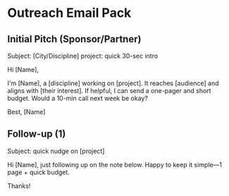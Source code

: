 
# Outreach Email Pack

## Initial Pitch (Sponsor/Partner)
Subject: [City/Discipline] project: quick 30-sec intro

Hi [Name],

I'm [Name], a [discipline] working on [project]. It reaches [audience] and aligns with [their interest]. If helpful, I can send a one-pager and short budget. Would a 10-min call next week be okay?

Best,
[Name]

## Follow-up (1)
Subject: quick nudge on [project]

Hi [Name], just following up on the note below. Happy to keep it simple—1 page + quick budget.

Thanks!
